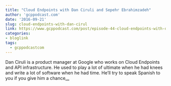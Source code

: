 ```yaml
---
title: "Cloud Endpoints with Dan Ciruli and Sepehr Ebrahimzadeh"
author: 'gcppodcast.com'
date: '2016-09-21'
slug: cloud-endpoints-with-dan-cirul
link: https://www.gcppodcast.com/post/episode-44-cloud-endpoints-with-dan-and-sep/
categories:
- bloglink
tags:
  - gcppodcastcom
---
```


Dan Ciruli is a product manager at Google who works on Cloud Endpoints and API infrastructure. He used to play a lot of ultimate when he had knees and write a lot of software when he had time. He’ll try to speak Spanish to you if you give him a chance[... <i class="fas fa-external-link-alt"></i>](https://www.gcppodcast.com/post/episode-44-cloud-endpoints-with-dan-and-sep/)

